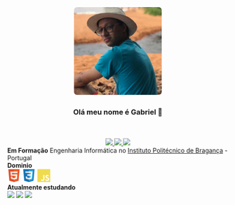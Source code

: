 <div align="center">
      <img src="WhatsApp Image 2021-09-28 at 21.23.41.jpeg" alt="Profile Photo" width="200px" style="border-radius: 10px; border: 3px solid white;"> <br>
      <h3> Olá meu nome é Gabriel 👋</h3>
</div>
<!--
**gabrielol113/gabrielol113** is a ✨ _special_ ✨ repository because its `README.md` (this file) appears on your GitHub profile.
-->
<br><br>


<div align="center">
        <a href="https://instagram.com/gabrielol113" target="_blank"><img src="https://img.shields.io/badge/-Instagram-%23E4405F?style=for-the-badge&logo=instagram&logoColor=white" target="_blank">
        </a>
 	  <a href="https://www.twitch.tv/tixolee" target="_blank"><img src="https://img.shields.io/badge/Twitch-9146FF?style=for-the-badge&logo=twitch&logoColor=white" target="_blank">
        </a>
        <a href="https://www.linkedin.com/in/gabriel-teixeira-3049a3154/" target="_blank"><img src="https://img.shields.io/badge/-LinkedIn-%230077B5?style=for-the-     badge&logo=linkedin&logoColor=white" target="_blank">
        </a> 
    
 </div>
  <strong>Em Formação</strong>
 Engenharia Informática no <a href="http://portal3.ipb.pt/index.php/pt/ipb">Instituto Politécnico de Bragança</a> - Portugal <br>
  <strong>Dominio</strong>
 <div>
     <img src="https://raw.githubusercontent.com/devicons/devicon/master/icons/html5/html5-original.svg" width=30px height="30px">
     <img src="https://raw.githubusercontent.com/devicons/devicon/master/icons/css3/css3-original.svg" width=30px height="30px">
     <img src="https://raw.githubusercontent.com/devicons/devicon/master/icons/javascript/javascript-plain.svg" width=30px height="30px">
 </div>
  <strong>Atualmente estudando</strong> <br>

  <div> 
     <img src="https://cdn.jsdelivr.net/gh/devicons/devicon/icons/angularjs/reactjs-original.svg" width=30px;>
     <img src="https://cdn.jsdelivr.net/gh/devicons/devicon/icons/nodejs/nodejs-original.svg" width=30px;>
      <img src="https://cdn.jsdelivr.net/gh/devicons/devicon/icons/react/react-original.svg"  width=30px;/>
        
 </div>
